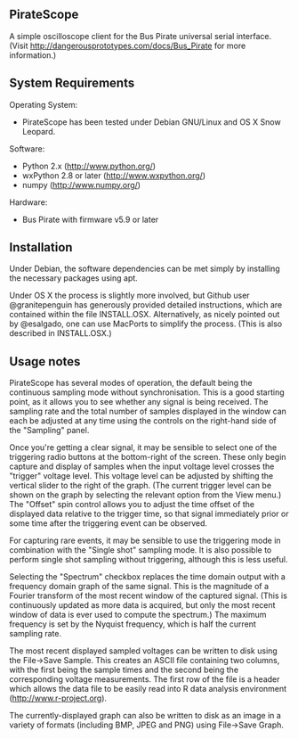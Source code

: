 PirateScope
-----------

A simple oscilloscope client for the Bus Pirate universal serial
interface.  (Visit http://dangerousprototypes.com/docs/Bus_Pirate for
more information.)

System Requirements
-------------------

Operating System:
- PirateScope has been tested under Debian GNU/Linux and OS X Snow
  Leopard.

Software:
- Python 2.x (http://www.python.org/)
- wxPython 2.8 or later (http://www.wxpython.org/)
- numpy (http://www.numpy.org/)

Hardware:
- Bus Pirate with firmware v5.9 or later


Installation
------------

Under Debian, the software dependencies can be met simply by
installing the necessary packages using apt.

Under OS X the process is slightly more involved, but Github
user @granitepenguin has generously provided detailed
instructions, which are contained within the file INSTALL.OSX.
Alternatively, as nicely pointed out by @esalgado, one can use
MacPorts to simplify the process. (This is also described in
INSTALL.OSX.)


Usage notes
-----------

PirateScope has several modes of operation,  the default being the
continuous sampling mode without synchronisation.  This is a good
starting point, as it allows you to see whether any signal is being
received. The sampling rate and the total number of samples displayed
in the window can each be adjusted at any time using the controls on
the right-hand side of the "Sampling" panel.

Once you're getting a clear signal, it may be sensible to select one
of the triggering radio buttons at the bottom-right of the screen.
These only begin capture and display of samples when the input voltage
level crosses the "trigger" voltage level.  This voltage level can be
adjusted by shifting the vertical slider to the right of the graph.
(The current trigger level can be shown on the graph by selecting the
relevant option from the View menu.)  The "Offset" spin control allows
you to adjust the time offset of the displayed data relative to the
trigger time, so that signal immediately prior or some time after the
triggering event can be observed.

For capturing rare events, it may be sensible to use the triggering
mode in combination with the "Single shot" sampling mode.  It is also
possible to perform single shot sampling without triggering, although
this is less useful.

Selecting the "Spectrum" checkbox replaces the time domain output with
a frequency domain graph of the same signal.  This is the magnitude of
a Fourier transform of the most recent window of the captured signal.
(This is continuously updated as more data is acquired, but only the
most recent window of data is ever used to compute the spectrum.) The
maximum frequency is set by the Nyquist frequency, which is half the
current sampling rate.

The most recent displayed sampled voltages can be written to disk
using the File->Save Sample.  This creates an ASCII file containing
two columns, with the first being the sample times and the second
being the corresponding voltage measurements. The first row of the
file is a header which allows the data file to be easily read into R
data analysis environment (http://www.r-project.org).

The currently-displayed graph can also be written to disk as an image
in a variety of formats (including BMP, JPEG and PNG) using
File->Save Graph.
